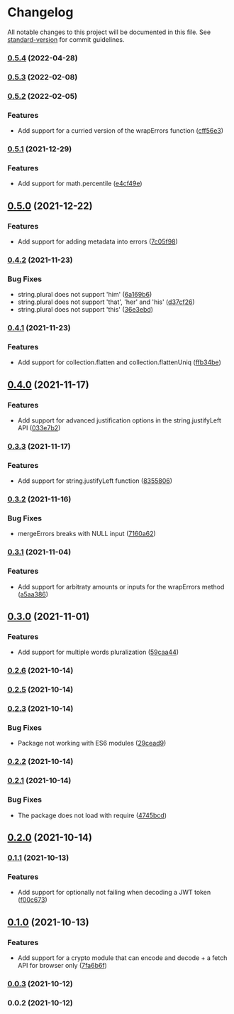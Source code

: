 # Changelog

All notable changes to this project will be documented in this file. See [standard-version](https://github.com/conventional-changelog/standard-version) for commit guidelines.

### [0.5.4](https://github.com/nicolasdao/puffy-core/compare/v0.5.3...v0.5.4) (2022-04-28)

### [0.5.3](https://github.com/nicolasdao/puffy-core/compare/v0.5.2...v0.5.3) (2022-02-08)

### [0.5.2](https://github.com/nicolasdao/puffy-core/compare/v0.5.1...v0.5.2) (2022-02-05)


### Features

* Add support for a curried version of the wrapErrors function ([cff56e3](https://github.com/nicolasdao/puffy-core/commit/cff56e3c09b75380f7a005edeb9a57670d09e46e))

### [0.5.1](https://github.com/nicolasdao/puffy-core/compare/v0.5.0...v0.5.1) (2021-12-29)


### Features

* Add support for math.percentile ([e4cf49e](https://github.com/nicolasdao/puffy-core/commit/e4cf49e703a9e037bf9c7f9d73b21d0288bcb796))

## [0.5.0](https://github.com/nicolasdao/puffy-core/compare/v0.4.2...v0.5.0) (2021-12-22)


### Features

* Add support for adding metadata into errors ([7c05f98](https://github.com/nicolasdao/puffy-core/commit/7c05f98a15d8db20d6ff5de140135c6612aa44f1))

### [0.4.2](https://github.com/nicolasdao/puffy-core/compare/v0.4.1...v0.4.2) (2021-11-23)


### Bug Fixes

* string.plural does not support 'him' ([6a169b6](https://github.com/nicolasdao/puffy-core/commit/6a169b6a5d15384581994a651af5677ed96835b4))
* string.plural does not support 'that', 'her' and 'his' ([d37cf26](https://github.com/nicolasdao/puffy-core/commit/d37cf26c74bfe7dae210b19f040d54bd68736fbb))
* string.plural does not support 'this' ([36e3ebd](https://github.com/nicolasdao/puffy-core/commit/36e3ebd88bca46e0aff5780f11f61e0e00b2a38c))

### [0.4.1](https://github.com/nicolasdao/puffy-core/compare/v0.4.0...v0.4.1) (2021-11-23)


### Features

* Add support for collection.flatten and collection.flattenUniq ([ffb34be](https://github.com/nicolasdao/puffy-core/commit/ffb34be1675f3f03149ddb16fdec33d96138cdf9))

## [0.4.0](https://github.com/nicolasdao/puffy-core/compare/v0.3.3...v0.4.0) (2021-11-17)


### Features

* Add support for advanced justification options in the string.justifyLeft API ([033e7b2](https://github.com/nicolasdao/puffy-core/commit/033e7b29ed669875dd438d03c55861ccaf93c60c))

### [0.3.3](https://github.com/nicolasdao/puffy-core/compare/v0.3.2...v0.3.3) (2021-11-17)


### Features

* Add support for string.justifyLeft function ([8355806](https://github.com/nicolasdao/puffy-core/commit/835580606acab7e47fab1ed85ef5a0c586fedeb3))

### [0.3.2](https://github.com/nicolasdao/puffy-core/compare/v0.3.1...v0.3.2) (2021-11-16)


### Bug Fixes

* mergeErrors breaks with NULL input ([7160a62](https://github.com/nicolasdao/puffy-core/commit/7160a626e4f1e8e8f3772d67f51942a8f3369963))

### [0.3.1](https://github.com/nicolasdao/puffy-core/compare/v0.3.0...v0.3.1) (2021-11-04)


### Features

* Add support for arbitraty amounts or inputs for the wrapErrors method ([a5aa386](https://github.com/nicolasdao/puffy-core/commit/a5aa386a49d8533ce79e93caa6e084ae3a111cf8))

## [0.3.0](https://github.com/nicolasdao/puffy-core/compare/v0.2.6...v0.3.0) (2021-11-01)


### Features

* Add support for multiple words pluralization ([59caa44](https://github.com/nicolasdao/puffy-core/commit/59caa4422abd5bd412b3865e31ddcb4fadaea562))

### [0.2.6](https://github.com/nicolasdao/puffy-core/compare/v0.2.5...v0.2.6) (2021-10-14)

### [0.2.5](https://github.com/nicolasdao/puffy-core/compare/v0.2.3...v0.2.5) (2021-10-14)

### [0.2.3](https://github.com/nicolasdao/puffy-core/compare/v0.2.2...v0.2.3) (2021-10-14)


### Bug Fixes

* Package not working with ES6 modules ([29cead9](https://github.com/nicolasdao/puffy-core/commit/29cead9ddfccc1a07a9067614b0da106e3d71a49))

### [0.2.2](https://github.com/nicolasdao/puffy-core/compare/v0.2.1...v0.2.2) (2021-10-14)

### [0.2.1](https://github.com/nicolasdao/puffy-core/compare/v0.2.0...v0.2.1) (2021-10-14)


### Bug Fixes

* The package does not load with require ([4745bcd](https://github.com/nicolasdao/puffy-core/commit/4745bcda124d930a4d1523d400e545396e0cef0f))

## [0.2.0](https://github.com/nicolasdao/puffy-core/compare/v0.1.1...v0.2.0) (2021-10-14)

### [0.1.1](https://github.com/nicolasdao/puffy-core/compare/v0.1.0...v0.1.1) (2021-10-13)


### Features

* Add support for optionally not failing when decoding a JWT token ([f00c673](https://github.com/nicolasdao/puffy-core/commit/f00c673bd795ffd79c6b749c6c33df12895ebef4))

## [0.1.0](https://github.com/nicolasdao/puffy-core/compare/v0.0.3...v0.1.0) (2021-10-13)


### Features

* Add support for a crypto module that can encode and decode + a fetch API for browser only ([7fa6b6f](https://github.com/nicolasdao/puffy-core/commit/7fa6b6f05befe0b19a83ce03d25bb5754f8a0502))

### [0.0.3](https://github.com/nicolasdao/puffy-core/compare/v0.0.2...v0.0.3) (2021-10-12)

### 0.0.2 (2021-10-12)
